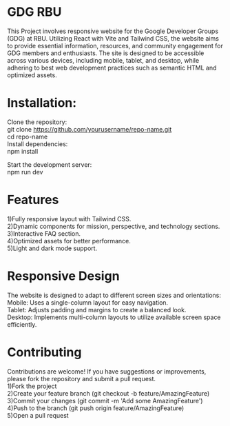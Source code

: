 # GDG RBU<br/>
 This Project involves responsive website for the Google Developer Groups (GDG) at RBU. Utilizing React with Vite and Tailwind CSS, the website aims to provide essential information, resources, and community engagement for GDG members and enthusiasts. The site is designed to be accessible across various devices, including mobile, tablet, and desktop, while adhering to best web development practices such as semantic HTML and optimized assets.<br/>

# Installation:<br/>
  Clone the repository:<br/>
    git clone https://github.com/yourusername/repo-name.git <br/>
    cd repo-name<br/>
Install dependencies: <br/>
  npm install <br/>

Start the development server:<br/>
    npm run dev<br/>

# Features
  1)Fully responsive layout with Tailwind CSS. <br/>
 2)Dynamic components for mission, perspective, and technology sections.<br/>
 3)Interactive FAQ section. <br/>
 4)Optimized assets for better performance. <br/>
 5)Light and dark mode support. <br/>

# Responsive Design
The website is designed to adapt to different screen sizes and orientations: <br/>
  Mobile: Uses a single-column layout for easy navigation. <br/>
  Tablet: Adjusts padding and margins to create a balanced look. <br/>
  Desktop: Implements multi-column layouts to utilize available screen space efficiently. <br/>


# Contributing
  Contributions are welcome! If you have suggestions or improvements, please fork the repository and submit a pull request. <br/>
  1)Fork the project <br/>
  2)Create your feature branch (git checkout -b feature/AmazingFeature) <br/>
  3)Commit your changes (git commit -m 'Add some AmazingFeature') <br/>
  4)Push to the branch (git push origin feature/AmazingFeature) <br/>
  5)Open a pull request <br/>
